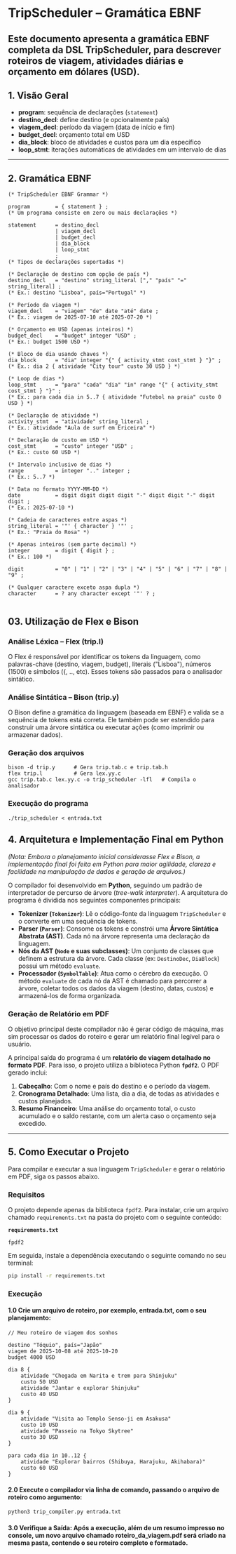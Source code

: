 # TripScheduler – Gramática EBNF

Este documento apresenta a gramática EBNF completa da DSL **TripScheduler**, para descrever roteiros de viagem, atividades diárias e orçamento em dólares (USD).
---

## 1. Visão Geral

- **program**: sequência de declarações (`statement`)
- **destino_decl**: define destino (e opcionalmente país)
- **viagem_decl**: período da viagem (data de início e fim)
- **budget_decl**: orçamento total em USD
- **dia_block**: bloco de atividades e custos para um dia específico
- **loop_stmt**: iterações automáticas de atividades em um intervalo de dias

---

## 2. Gramática EBNF

```ebnf
(* TripScheduler EBNF Grammar *)

program        = { statement } ;
(* Um programa consiste em zero ou mais declarações *)

statement      = destino_decl
               | viagem_decl
               | budget_decl
               | dia_block
               | loop_stmt
               ;
(* Tipos de declarações suportadas *)

(* Declaração de destino com opção de país *)
destino_decl   = "destino" string_literal ["," "país" "=" string_literal] ;
(* Ex.: destino "Lisboa", país="Portugal" *)

(* Período da viagem *)
viagem_decl    = "viagem" "de" date "até" date ;
(* Ex.: viagem de 2025-07-10 até 2025-07-20 *)

(* Orçamento em USD (apenas inteiros) *)
budget_decl    = "budget" integer "USD" ;
(* Ex.: budget 1500 USD *)

(* Bloco de dia usando chaves *)
dia_block      = "dia" integer "{" { activity_stmt cost_stmt } "}" ;
(* Ex.: dia 2 { atividade "City tour" custo 30 USD } *)

(* Loop de dias *)
loop_stmt      = "para" "cada" "dia" "in" range "{" { activity_stmt cost_stmt } "}" ;
(* Ex.: para cada dia in 5..7 { atividade "Futebol na praia" custo 0 USD } *)

(* Declaração de atividade *)
activity_stmt  = "atividade" string_literal ;
(* Ex.: atividade "Aula de surf em Ericeira" *)

(* Declaração de custo em USD *)
cost_stmt      = "custo" integer "USD" ;
(* Ex.: custo 60 USD *)

(* Intervalo inclusivo de dias *)
range          = integer ".." integer ;
(* Ex.: 5..7 *)

(* Data no formato YYYY-MM-DD *)
date           = digit digit digit digit "-" digit digit "-" digit digit ;
(* Ex.: 2025-07-10 *)

(* Cadeia de caracteres entre aspas *)
string_literal = '"' { character } '"' ;
(* Ex.: "Praia do Rosa" *)

(* Apenas inteiros (sem parte decimal) *)
integer        = digit { digit } ;
(* Ex.: 100 *)

digit          = "0" | "1" | "2" | "3" | "4" | "5" | "6" | "7" | "8" | "9" ;

(* Qualquer caractere exceto aspa dupla *)
character      = ? any character except '"' ? ;


```

## 03. Utilização de Flex e Bison

### Análise Léxica – Flex (trip.l)

O Flex é responsável por identificar os tokens da linguagem, como palavras-chave (destino, viagem, budget), literais ("Lisboa"), números (1500) e símbolos ({, .., etc). Esses tokens são passados para o analisador sintático.

### Análise Sintática – Bison (trip.y)

O Bison define a gramática da linguagem (baseada em EBNF) e valida se a sequência de tokens está correta. Ele também pode ser estendido para construir uma árvore sintática ou executar ações (como imprimir ou armazenar dados).

### Geração dos arquivos

```
bison -d trip.y      # Gera trip.tab.c e trip.tab.h
flex trip.l          # Gera lex.yy.c
gcc trip.tab.c lex.yy.c -o trip_scheduler -lfl   # Compila o analisador
```

### Execução do programa

```
./trip_scheduler < entrada.txt
```

## 4. Arquitetura e Implementação Final em Python

*(Nota: Embora o planejamento inicial considerasse Flex e Bison, a implementação final foi feita em Python para maior agilidade, clareza e facilidade na manipulação de dados e geração de arquivos.)*

O compilador foi desenvolvido em **Python**, seguindo um padrão de interpretador de percurso de árvore (*tree-walk interpreter*). A arquitetura do programa é dividida nos seguintes componentes principais:

* **Tokenizer (`Tokenizer`)**: Lê o código-fonte da linguagem `TripScheduler` e o converte em uma sequência de tokens.
* **Parser (`Parser`)**: Consome os tokens e constrói uma **Árvore Sintática Abstrata (AST)**. Cada nó na árvore representa uma declaração da linguagem.
* **Nós da AST (`Node` e suas subclasses)**: Um conjunto de classes que definem a estrutura da árvore. Cada classe (ex: `DestinoDec`, `DiaBlock`) possui um método `evaluate`.
* **Processador (`SymbolTable`)**: Atua como o cérebro da execução. O método `evaluate` de cada nó da AST é chamado para percorrer a árvore, coletar todos os dados da viagem (destino, datas, custos) e armazená-los de forma organizada.

### Geração de Relatório em PDF

O objetivo principal deste compilador não é gerar código de máquina, mas sim processar os dados do roteiro e gerar um relatório final legível para o usuário.

A principal saída do programa é um **relatório de viagem detalhado no formato PDF**. Para isso, o projeto utiliza a biblioteca Python **`fpdf2`**. O PDF gerado inclui:

1.  **Cabeçalho**: Com o nome e país do destino e o período da viagem.
2.  **Cronograma Detalhado**: Uma lista, dia a dia, de todas as atividades e custos planejados.
3.  **Resumo Financeiro**: Uma análise do orçamento total, o custo acumulado e o saldo restante, com um alerta caso o orçamento seja excedido.

---

## 5. Como Executar o Projeto

Para compilar e executar a sua linguagem `TripScheduler` e gerar o relatório em PDF, siga os passos abaixo.

### Requisitos

O projeto depende apenas da biblioteca `fpdf2`. Para instalar, crie um arquivo chamado `requirements.txt` na pasta do projeto com o seguinte conteúdo:

**`requirements.txt`**

```
fpdf2
```

Em seguida, instale a dependência executando o seguinte comando no seu terminal:

```bash
pip install -r requirements.txt
```

### Execução

#### 1.0 Crie um arquivo de roteiro, por exemplo, entrada.txt, com o seu planejamento:

```
// Meu roteiro de viagem dos sonhos

destino "Tóquio", país="Japão"
viagem de 2025-10-08 até 2025-10-20
budget 4000 USD

dia 8 {
    atividade "Chegada em Narita e trem para Shinjuku"
    custo 50 USD
    atividade "Jantar e explorar Shinjuku"
    custo 40 USD
}

dia 9 {
    atividade "Visita ao Templo Senso-ji em Asakusa"
    custo 10 USD
    atividade "Passeio na Tokyo Skytree"
    custo 30 USD
}

para cada dia in 10..12 {
    atividade "Explorar bairros (Shibuya, Harajuku, Akihabara)"
    custo 60 USD
}
```

#### 2.0 Execute o compilador via linha de comando, passando o arquivo de roteiro como argumento:

```bash
python3 trip_compiler.py entrada.txt
```

#### 3.0 Verifique a Saída: Após a execução, além de um resumo impresso no console, um novo arquivo chamado roteiro_da_viagem.pdf será criado na mesma pasta, contendo o seu roteiro completo e formatado.